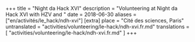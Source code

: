 +++
title = "Night da Hack XVI"
description = "Volunteering at Night da Hack XVI with HZV and "
date = 2018-06-30
aliases = ["en/activités/le_hack/ndh-xvi"]
[extra]
place = "Cité des sciences, Paris"
untranslated = "activities/volunteering/le-hack/ndh-xvi.fr.md"
translations = [
    "activities/volunteering/le-hack/ndh-xvi.fr.md"
]
+++
